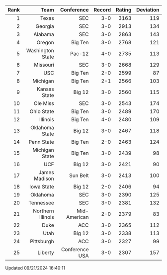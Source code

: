 | Rank  | Team                 | Conference           | Record   | Rating | Deviation |
| ---:  | ---:                 | ---:                 | ---:     | ---:   | ---:      |
| 1     | Texas                | SEC                  | 3-0      | 3163   | 119       |
| 2     | Georgia              | SEC                  | 3-0      | 2913   | 134       |
| 3     | Alabama              | SEC                  | 3-0      | 2863   | 143       |
| 4     | Oregon               | Big Ten              | 3-0      | 2768   | 121       |
| 5     | Washington State     | Pac-12               | 4-0      | 2735   | 113       |
| 6     | Missouri             | SEC                  | 3-0      | 2668   | 129       |
| 7     | USC                  | Big Ten              | 2-0      | 2599   | 87        |
| 8     | Michigan             | Big Ten              | 2-1      | 2566   | 103       |
| 9     | Kansas State         | Big 12               | 3-0      | 2560   | 115       |
| 10    | Ole Miss             | SEC                  | 3-0      | 2543   | 174       |
| 11    | Ohio State           | Big Ten              | 3-0      | 2489   | 170       |
| 12    | Illinois             | Big Ten              | 4-0      | 2480   | 109       |
| 13    | Oklahoma State       | Big 12               | 3-0      | 2467   | 118       |
| 14    | Penn State           | Big Ten              | 2-0      | 2463   | 124       |
| 15    | Michigan State       | Big Ten              | 3-0      | 2439   | 98        |
| 16    | UCF                  | Big 12               | 3-0      | 2421   | 90        |
| 17    | James Madison        | Sun Belt             | 3-0      | 2413   | 100       |
| 18    | Iowa State           | Big 12               | 2-0      | 2406   | 94        |
| 19    | Oklahoma             | SEC                  | 3-0      | 2390   | 125       |
| 20    | Tennessee            | SEC                  | 3-0      | 2381   | 132       |
| 21    | Northern Illinois    | Mid-American         | 2-0      | 2379   | 83        |
| 22    | Duke                 | ACC                  | 3-0      | 2365   | 112       |
| 23    | Utah                 | Big 12               | 3-0      | 2338   | 113       |
| 24    | Pittsburgh           | ACC                  | 3-0      | 2327   | 99        |
| 25    | Liberty              | Conference USA       | 3-0      | 2307   | 157       |

Updated 09/21/2024 16:40:11
